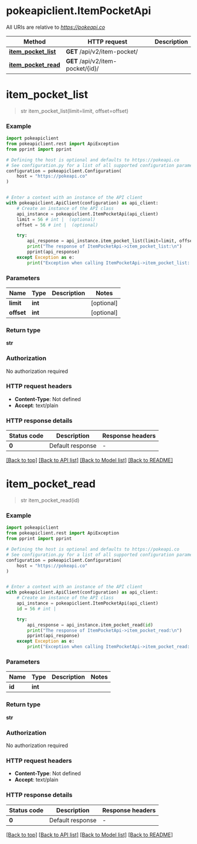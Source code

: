 # pokeapiclient.ItemPocketApi

All URIs are relative to *https://pokeapi.co*

Method | HTTP request | Description
------------- | ------------- | -------------
[**item_pocket_list**](ItemPocketApi.md#item_pocket_list) | **GET** /api/v2/item-pocket/ | 
[**item_pocket_read**](ItemPocketApi.md#item_pocket_read) | **GET** /api/v2/item-pocket/{id}/ | 


# **item_pocket_list**
> str item_pocket_list(limit=limit, offset=offset)

### Example


```python
import pokeapiclient
from pokeapiclient.rest import ApiException
from pprint import pprint

# Defining the host is optional and defaults to https://pokeapi.co
# See configuration.py for a list of all supported configuration parameters.
configuration = pokeapiclient.Configuration(
    host = "https://pokeapi.co"
)


# Enter a context with an instance of the API client
with pokeapiclient.ApiClient(configuration) as api_client:
    # Create an instance of the API class
    api_instance = pokeapiclient.ItemPocketApi(api_client)
    limit = 56 # int |  (optional)
    offset = 56 # int |  (optional)

    try:
        api_response = api_instance.item_pocket_list(limit=limit, offset=offset)
        print("The response of ItemPocketApi->item_pocket_list:\n")
        pprint(api_response)
    except Exception as e:
        print("Exception when calling ItemPocketApi->item_pocket_list: %s\n" % e)
```



### Parameters


Name | Type | Description  | Notes
------------- | ------------- | ------------- | -------------
 **limit** | **int**|  | [optional] 
 **offset** | **int**|  | [optional] 

### Return type

**str**

### Authorization

No authorization required

### HTTP request headers

 - **Content-Type**: Not defined
 - **Accept**: text/plain

### HTTP response details

| Status code | Description | Response headers |
|-------------|-------------|------------------|
**0** | Default response |  -  |

[[Back to top]](#) [[Back to API list]](../README.md#documentation-for-api-endpoints) [[Back to Model list]](../README.md#documentation-for-models) [[Back to README]](../README.md)

# **item_pocket_read**
> str item_pocket_read(id)

### Example


```python
import pokeapiclient
from pokeapiclient.rest import ApiException
from pprint import pprint

# Defining the host is optional and defaults to https://pokeapi.co
# See configuration.py for a list of all supported configuration parameters.
configuration = pokeapiclient.Configuration(
    host = "https://pokeapi.co"
)


# Enter a context with an instance of the API client
with pokeapiclient.ApiClient(configuration) as api_client:
    # Create an instance of the API class
    api_instance = pokeapiclient.ItemPocketApi(api_client)
    id = 56 # int | 

    try:
        api_response = api_instance.item_pocket_read(id)
        print("The response of ItemPocketApi->item_pocket_read:\n")
        pprint(api_response)
    except Exception as e:
        print("Exception when calling ItemPocketApi->item_pocket_read: %s\n" % e)
```



### Parameters


Name | Type | Description  | Notes
------------- | ------------- | ------------- | -------------
 **id** | **int**|  | 

### Return type

**str**

### Authorization

No authorization required

### HTTP request headers

 - **Content-Type**: Not defined
 - **Accept**: text/plain

### HTTP response details

| Status code | Description | Response headers |
|-------------|-------------|------------------|
**0** | Default response |  -  |

[[Back to top]](#) [[Back to API list]](../README.md#documentation-for-api-endpoints) [[Back to Model list]](../README.md#documentation-for-models) [[Back to README]](../README.md)

